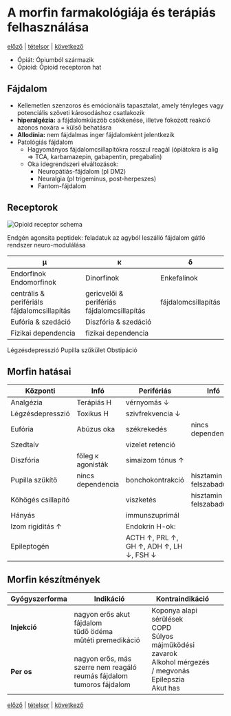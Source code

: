 # A morfin farmakológiája és terápiás felhasználása

[előző](7.%20Alkohol%20farmakológiája,%20alkoholizmus,%20alkohol%20elvonás.md) | [tételsor](0.%20Tételsor.md) | [következő](9.%20Félszintetikus%20és%20szintetikus%20kábító%20fájdalomcsillapítók,%20ópioid%20antagonisták.md)

- Ópiát: Ópiumból származik
- Ópioid: Ópioid receptoron hat

## Fájdalom

- Kellemetlen szenzoros és emócionális tapasztalat, amely tényleges vagy potenciális szöveti károsodáshoz csatlakozik
- **hiperalgézia:** a fájdalomküszöb csökkenése, illetve fokozott reakció azonos noxára = külső behatásra
- **Allodínia:** nem fájdalmas inger fájdalomként jelentkezik
- Patológiás fájdalom
  - Hagyományos fájdalomcsillapítókra rosszul reagál (ópiátokra is alig ⇒ TCA, karbamazepin, gabapentin, pregabalin)
  - Oka idegrendszeri elváltozások:
    - Neuropátiás-fájdalom (pl DM2)
    - Neuralgia (pl trigeminus, post-herpeszes)
    - Fantom-fájdalom

## Receptorok

![Opioid receptor schema](assets/9%20Opioid%20Receptor%20schema.jpg)

Endgén agonsita peptidek: feladatuk az agyból leszálló fájdalom gátló rendszer neuro-modulálása

μ | κ | δ
--- | --- | ---
Endorfinok<br> Endomorfinok | Dinorfinok | Enkefalinok
centrális & perifériáls fájdalomcsillapítás | gericvelői & perifériás fájdalomcsillapítás | fájdalomcsillapítás
Eufória & szedáció | Diszfória & szedáció
Fizikai dependencia | fizikai dependencia
Légzésdepresszió
Pupilla szűkület
Obstipáció

## Morfin hatásai

Központi | Infó | Perifériás | Infó
--- | --- | --- | ---
Analgézia | Terápiás H | vérnyomás ↓
Légzésdepresszió  | Toxikus H | szivfrekvencia ↓
Eufória | Abúzus oka | székrekedés | nincs dependencia
Szedtaív || vizelet retenció
Diszfória | főleg κ agonisták | simaizom tónus ↑
Pupilla szűkítő | nincs dependencia | bonchokontrakció | hisztamin felszabadulás
Köhögés csillapító || viszketés | hisztamin felszabadulás
Hányás || immunszuprimál
Izom rigiditás ↑ || Endokrin H-ok:
Epileptogén || ACTH ↑, PRL ↑, GH ↑, ADH ↑, LH ↓, FSH ↓

## Morfin készítmények

<table>
  <tr>
    <th>Gyógyszerforma</th>
    <th>Indikáció</th>
    <th>Kontraindikáció</th>
    <th></th>
  </tr>
  <tbody>
    <tr>
      <td><b>Injekció</b></td>
      <td>nagyon erős akut fájdalom<br> tüdő ödéma<br> műtéti premedikáció</td>
      <td rowspan=2>Koponya alapi sérülések<br> COPD<br> Súlyos májműködési zavarok<br> Alkohol mérgezés / megvonás<br> Epilepszia<br> Akut has</td>
    </tr>
    <tr>
      <td><b>Per os</b></td>
      <td>nagyon erős, más szerre nem reagáló reumás fájdalom<br> tumoros fájdalom</td>
    </tr>
  </tbody>
</table>


[előző](7.%20Alkohol%20farmakológiája,%20alkoholizmus,%20alkohol%20elvonás.md) | [tételsor](0.%20Tételsor.md) | [következő](9.%20Félszintetikus%20és%20szintetikus%20kábító%20fájdalomcsillapítók,%20ópioid%20antagonisták.md)
